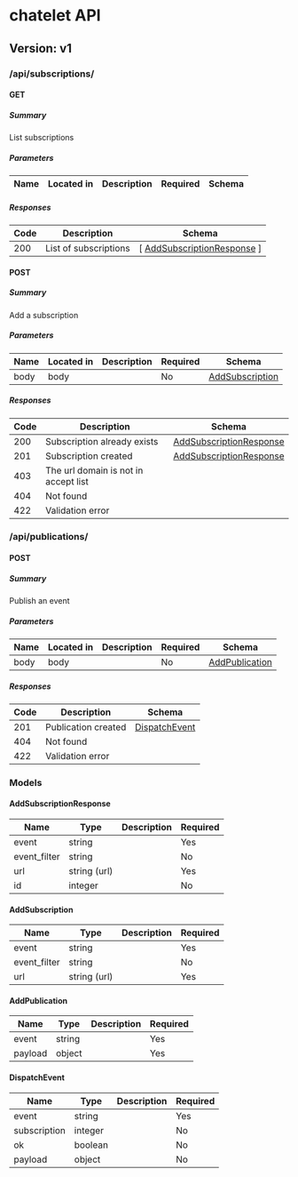 # chatelet API
## Version: v1

### /api/subscriptions/

#### GET
##### Summary

List subscriptions

##### Parameters

| Name | Located in | Description | Required | Schema |
| ---- | ---------- | ----------- | -------- | ---- |

##### Responses

| Code | Description | Schema |
| ---- | ----------- | ------ |
| 200 | List of subscriptions | [ [AddSubscriptionResponse](#addsubscriptionresponse) ] |

#### POST
##### Summary

Add a subscription

##### Parameters

| Name | Located in | Description | Required | Schema |
| ---- | ---------- | ----------- | -------- | ---- |
| body | body |  | No | [AddSubscription](#addsubscription) |

##### Responses

| Code | Description | Schema |
| ---- | ----------- | ------ |
| 200 | Subscription already exists | [AddSubscriptionResponse](#addsubscriptionresponse) |
| 201 | Subscription created | [AddSubscriptionResponse](#addsubscriptionresponse) |
| 403 | The url domain is not in accept list |  |
| 404 | Not found |  |
| 422 | Validation error |  |

### /api/publications/

#### POST
##### Summary

Publish an event

##### Parameters

| Name | Located in | Description | Required | Schema |
| ---- | ---------- | ----------- | -------- | ---- |
| body | body |  | No | [AddPublication](#addpublication) |

##### Responses

| Code | Description | Schema |
| ---- | ----------- | ------ |
| 201 | Publication created | [DispatchEvent](#dispatchevent) |
| 404 | Not found |  |
| 422 | Validation error |  |

### Models

#### AddSubscriptionResponse

| Name | Type | Description | Required |
| ---- | ---- | ----------- | -------- |
| event | string |  | Yes |
| event_filter | string |  | No |
| url | string (url) |  | Yes |
| id | integer |  | No |

#### AddSubscription

| Name | Type | Description | Required |
| ---- | ---- | ----------- | -------- |
| event | string |  | Yes |
| event_filter | string |  | No |
| url | string (url) |  | Yes |

#### AddPublication

| Name | Type | Description | Required |
| ---- | ---- | ----------- | -------- |
| event | string |  | Yes |
| payload | object |  | Yes |

#### DispatchEvent

| Name | Type | Description | Required |
| ---- | ---- | ----------- | -------- |
| event | string |  | Yes |
| subscription | integer |  | No |
| ok | boolean |  | No |
| payload | object |  | No |
